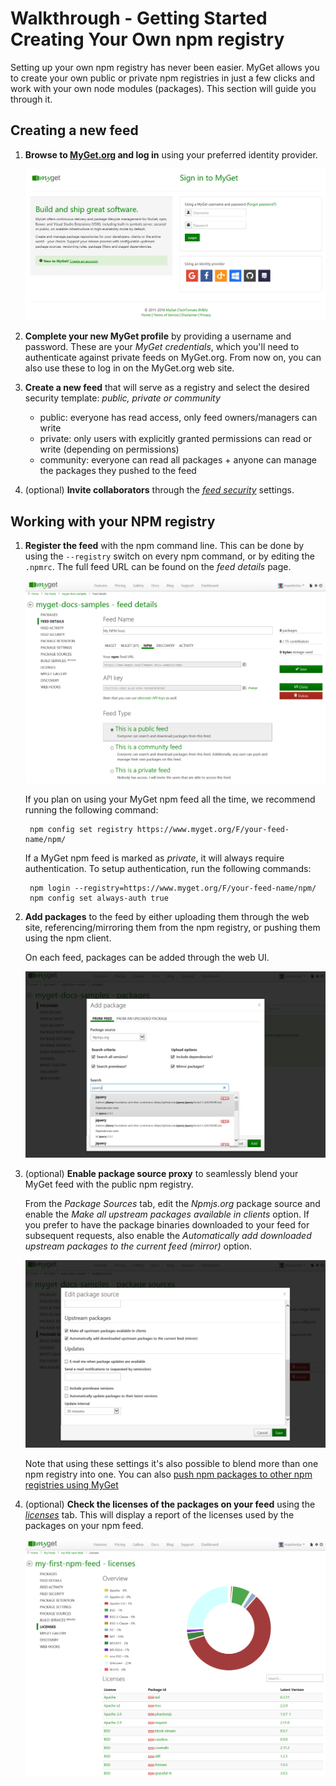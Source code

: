 # Walkthrough - Getting Started Creating Your Own npm registry

Setting up your own npm registry has never been easier. MyGet allows you to create your own public or private npm registries in just a few clicks and work with your own node modules (packages). This section will guide you through it.

## Creating a new feed

1. **Browse to [MyGet.org][1] and log in** using your preferred identity provider.

	![Use an existing identity or create a MyGet account from scratch.](Images/authenticate.png)

2. **Complete your new MyGet profile** by providing a username and password. These are your *MyGet credentials*, which you'll need to authenticate against private feeds on MyGet.org. From now on, you can also use these to log in on the MyGet.org web site.

3. **Create a new feed** that will serve as a registry and select the desired security template: *public, private or community*

	* public: everyone has read access, only feed owners/managers can write
	* private: only users with explicitly granted permissions can read or write (depending on permissions)
	* community: everyone can read all packages + anyone can manage the packages they pushed to the feed

4. (optional) **Invite collaborators** through the *[feed security][2]* settings.

## Working with your NPM registry

1. **Register the feed** with the npm command line. This can be done by using the `--registry` switch on every npm command, or by editing the `.npmrc`. The full feed URL can be found on the *feed details* page.

	![NPM feed URL on MyGet](Images/npm-feed-details.png)

	If you plan on using your MyGet npm feed all the time, we recommend running the following command:

		npm config set registry https://www.myget.org/F/your-feed-name/npm/
	
	If a MyGet npm feed is marked as *private*, it will always require authentication. To setup authentication, run the following commands:
		
		npm login --registry=https://www.myget.org/F/your-feed-name/npm/
		npm config set always-auth true 

2. **Add packages** to the feed by either uploading them through the web site, referencing/mirroring them from the npm registry, or pushing them using the npm client.

	On each feed, packages can be added through the web UI.

	![Add package from NPM registry](Images/add-npm-fromfeed.png)

3. (optional) **Enable package source proxy** to seamlessly blend your MyGet feed with the public npm registry.

	From the *Package Sources* tab, edit the *Npmjs.org* package source and enable the *Make all upstream packages available in clients* option. If you prefer to have the package binaries downloaded to your feed for subsequent requests, also enable the *Automatically add downloaded upstream packages to the current feed (mirror)* option.

	![Mix your npm registry with the public npm registry](Images/proxy-npm-registry.png)

	Note that using these settings it's also possible to blend more than one npm registry into one. You can also [push npm packages to other npm registries using MyGet](/docs/reference/package-sources#Scenario_-_Pushing_a_package_upstream)

4. (optional) **Check the licenses of the packages on your feed** using the *[licenses][3]* tab. This will display a report of the licenses used by the packages on your npm feed.

	![Inspect package licenses](Images/npm-licenses.png)

[1]: http://www.myget.org
[2]: http://docs.myget.org/docs/reference/feed-security
[3]: http://docs.myget.org/docs/reference/license-analysis